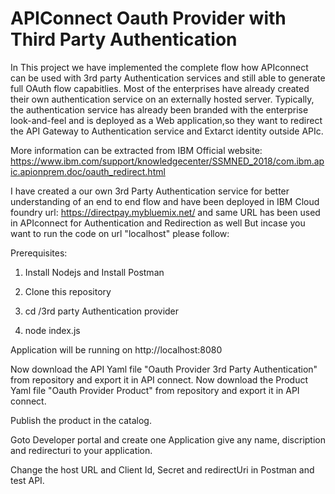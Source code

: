 # APIConnect Oauth Provider with Third Party Authentication 

In This project we have implemented the complete flow how APIconnect can be used with 3rd party Authentication services and still able to generate full OAuth flow capabitlies. Most of the enterprises have already created their own authentication service on an externally hosted server. Typically, the authentication service has already been branded with the enterprise look-and-feel and is deployed as a Web application,so they want to redirect the API Gateway to Authentication service and Extarct identity outside APIc.

More information can be extracted from IBM Official website: https://www.ibm.com/support/knowledgecenter/SSMNED_2018/com.ibm.apic.apionprem.doc/oauth_redirect.html

I have created a our own 3rd Party Authentication service for better understanding of an end to end flow and have been deployed in IBM Cloud foundry url: https://directpay.mybluemix.net/ and same URL has been used in APIconnect for Authentication and Redirection as well
But incase you want to run the code on url "localhost" please follow:

Prerequisites:
1) Install Nodejs and Install Postman

2) Clone this repository

3) cd /3rd party Authentication provider

4) node index.js

Application will be running on http://localhost:8080 

Now download the API Yaml file "Oauth Provider 3rd Party Authentication" from repository and export it in API connect. 
Now download the Product Yaml file "Oauth Provider Product" from repository and export it in API connect.

Publish the product in the catalog.

Goto Developer portal and create one Application give any name, discription and redirecturi to your application.

Change the host URL and Client Id, Secret and redirectUri  in Postman and test API.







 

